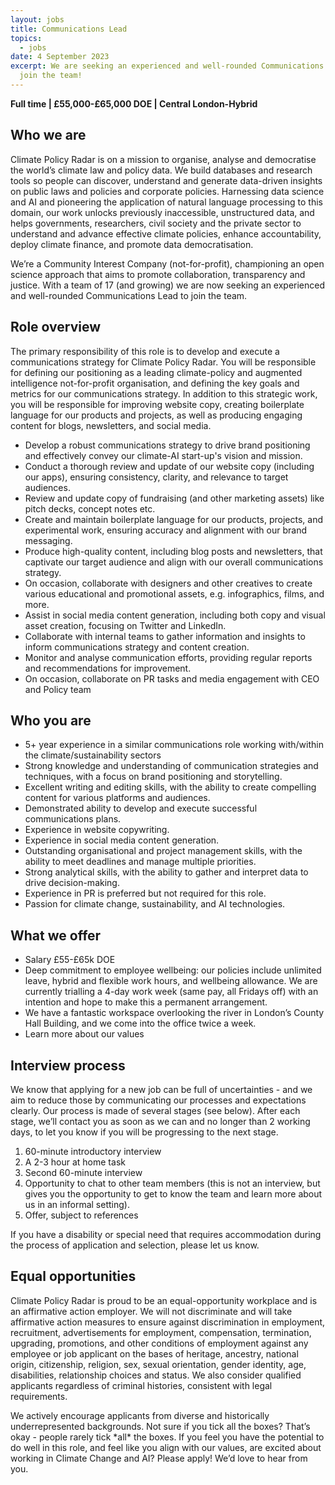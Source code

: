 ```yaml
---
layout: jobs
title: Communications Lead
topics:
  - jobs
date: 4 September 2023
excerpt: We are seeking an experienced and well-rounded Communications Lead to
  join the team!
---
```

**Full time | £55,000-£65,000 DOE | Central London-Hybrid**

## Who we are

C﻿limate Policy Radar is on a mission to organise, analyse and democratise the world’s climate law and policy data. We build databases and research tools so people can discover, understand and generate data-driven insights on public laws and policies and corporate policies. Harnessing data science and AI and pioneering the application of natural language processing to this domain, our work unlocks previously inaccessible, unstructured data, and helps governments, researchers, civil society and the private sector to understand and advance effective climate policies, enhance accountability, deploy climate finance, and promote data democratisation.

We’re a Community Interest Company (not-for-profit), championing an open science approach that aims to promote collaboration, transparency and justice. With a team of 17 (and growing) we are now seeking an experienced and well-rounded Communications Lead to join the team.

## Role overview

The primary responsibility of this role is to develop and execute a communications strategy for Climate Policy Radar. You will be responsible for defining our positioning as a leading climate-policy and augmented intelligence not-for-profit organisation, and defining the key goals and metrics for our communications strategy. In addition to this strategic work, you will be responsible for improving website copy, creating boilerplate language for our products and projects, as well as producing engaging content for blogs, newsletters, and social media.

* Develop a robust communications strategy to drive brand positioning and effectively convey our climate-AI start-up's vision and mission.
* Conduct a thorough review and update of our website copy (including our apps), ensuring consistency, clarity, and relevance to target audiences. 
* Review and update copy of fundraising (and other marketing assets) like pitch decks, concept notes etc.
* Create and maintain boilerplate language for our products, projects, and experimental work, ensuring accuracy and alignment with our brand messaging.
* Produce high-quality content, including blog posts and newsletters, that captivate our target audience and align with our overall communications strategy.
* On occasion, collaborate with designers and other creatives to create various educational and promotional assets, e.g. infographics, films, and more. 
* Assist in social media content generation, including both copy and visual asset creation, focusing on Twitter and LinkedIn.
* Collaborate with internal teams to gather information and insights to inform communications strategy and content creation.
* Monitor and analyse communication efforts, providing regular reports and recommendations for improvement.
* On occasion, collaborate on PR tasks and media engagement with CEO and Policy team 

## Who you are

* 5+ year experience in a similar communications role working with/within the climate/sustainability sectors
* Strong knowledge and understanding of communication strategies and techniques, with a focus on brand positioning and storytelling.
* Excellent writing and editing skills, with the ability to create compelling content for various platforms and audiences.
* Demonstrated ability to develop and execute successful communications plans.
* Experience in website copywriting.
* Experience in social media content generation.
* Outstanding organisational and project management skills, with the ability to meet deadlines and manage multiple priorities.
* Strong analytical skills, with the ability to gather and interpret data to drive decision-making.
* Experience in PR is preferred but not required for this role.
* Passion for climate change, sustainability, and AI technologies.

## What we offer

* Salary £55-£65k DOE
* Deep commitment to employee wellbeing: our policies include unlimited leave, hybrid and flexible work hours, and wellbeing allowance. We are currently trialling a 4-day work week (same pay, all Fridays off) with an intention and hope to make this a permanent arrangement. 
* We have a fantastic workspace overlooking the river in London’s County Hall Building, and we come into the office twice a week. 
* Learn more about our values﻿

## Interview process

We know that applying for a new job can be full of uncertainties - and we aim to reduce those by communicating our processes and expectations clearly. Our process is made of several stages (see below). After each stage, we’ll contact you as soon as we can and no longer than 2 working days, to let you know if you will be progressing to the next stage. 

1. 60-minute introductory interview
2. A 2-3 hour at home task
3. Second 60-minute interview 
4. Opportunity to chat to other team members (this is not an interview, but gives you the opportunity to get to know the team and learn more about us in an informal setting).  
5. Offer, subject to references

If you have a disability or special need that requires accommodation during the process of application and selection, please let us know. 

## Equal opportunities

Climate Policy Radar is proud to be an equal-opportunity workplace and is an affirmative action employer. We will not discriminate and will take affirmative action measures to ensure against discrimination in employment, recruitment, advertisements for employment, compensation, termination, upgrading, promotions, and other conditions of employment against any employee or job applicant on the bases of heritage, ancestry, national origin, citizenship, religion, sex, sexual orientation, gender identity, age, disabilities, relationship choices and status. We also consider qualified applicants regardless of criminal histories, consistent with legal requirements. 

We actively encourage applicants from diverse and historically underrepresented backgrounds. Not sure if you tick all the boxes? That’s okay - people rarely tick \*all\* the boxes. If you feel you have the potential to do well in this role, and feel like you align with our values, are excited about working in Climate Change and AI? Please apply! We’d love to hear from you.